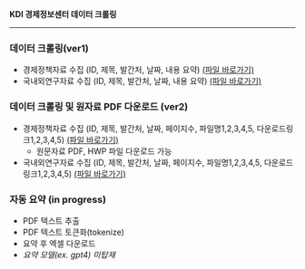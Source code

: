 **KDI 경제정보센터 데이터 크롤링**

---------------

### 데이터 크롤링(ver1)
- 경제정책자료 수집 (ID, 제목, 발간처, 날짜, 내용 요약) [(파일 바로가기)](https://github.com/jo-cho/policy_download/blob/main/get_policy/crawling_metadata.py)
- 국내외연구자료 수집 (ID, 제목, 발간처, 날짜, 내용 요약) [(파일 바로가기)](https://github.com/jo-cho/policy_download/blob/main/get_policy/crawling_metadata_research.py)

### 데이터 크롤링 및 원자료 PDF 다운로드 (ver2)
- 경제정책자료 수집 (ID, 제목, 발간처, 날짜, 페이지수, 파일명1,2,3,4,5, 다운로드링크1,2,3,4,5) [(파일 바로가기)](https://github.com/jo-cho/policy_download/blob/main/get_policy/crawling_pdf_metadata.py)
  - 원문자료 PDF, HWP 파일 다운로드 가능
- 국내외연구자료 수집 (ID, 제목, 발간처, 날짜, 페이지수, 파일명1,2,3,4,5, 다운로드링크1,2,3,4,5) [(파일 바로가기)](https://github.com/jo-cho/policy_download/blob/main/get_policy/crawling_pdf_metadata2.py)



### 자동 요약 (in progress)
- PDF 텍스트 추출
- PDF 텍스트 토큰화(tokenize)
- 요약 후 엑셀 다운로드
- *요약 모델(ex. gpt4) 미탑재*
